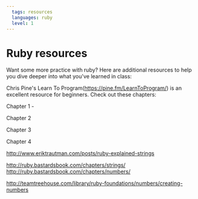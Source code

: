```yaml
---
  tags: resources
  languages: ruby
  level: 1
---
```


# Ruby resources

Want some more practice with ruby? Here are additional resources to help you dive deeper into what you've learned in class:

Chris Pine's Learn To Program(https://pine.fm/LearnToProgram/) is an excellent resource for beginners. Check out these chapters: 

Chapter 1 - 

Chapter 2

Chapter 3

Chapter 4

http://www.eriktrautman.com/posts/ruby-explained-strings


http://ruby.bastardsbook.com/chapters/strings/
http://ruby.bastardsbook.com/chapters/numbers/

http://teamtreehouse.com/library/ruby-foundations/numbers/creating-numbers